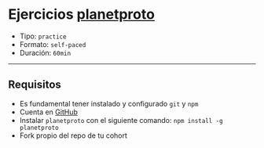 # Ejercicios [planetproto](https://github.com/sporto/planetproto)

* Tipo: `practice`
* Formato: `self-paced`
* Duración: `60min`

***

## Requisitos

* Es fundamental tener instalado y configurado `git` y `npm`
* Cuenta en [GitHub](https://github.com/)
* Instalar `planetproto` con el siguiente comando: `npm install -g planetproto`
* Fork propio del repo de tu cohort

